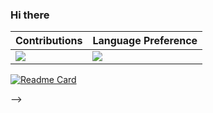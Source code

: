 
### Hi there

|   Contributions   |   Language Preference   |
| ---- | ---- |
|   ![](https://github-readme-stats.vercel.app/api?username=salan668&count_private=true&show_icons=true&theme=radical)   |![](https://github-readme-stats.vercel.app/api/top-langs/?username=salan668&count_private=true&show_icons=true&theme=radical&layout=compact)|

<!--
**salan668/salan668** is a ✨ _special_ ✨ repository because its `README.md` (this file) appears on your GitHub profile.

Here are some ideas to get you started:

- 🔭 I’m currently working on ...
- 🌱 I’m currently learning ...
- 👯 I’m looking to collaborate on ...
- 🤔 I’m looking for help with ...
- 💬 Ask me about ...
- 📫 How to reach me: ...
- 😄 Pronouns: ...
- ⚡ Fun fact: ...
-->

[![Readme Card](https://github-readme-stats.vercel.app/api/pin/?username=anuraghazra&repo=github-readme-stats)](https://github.com/anuraghazra/github-readme-stats)

-->
